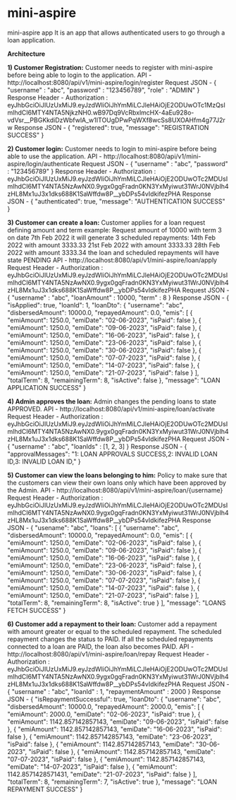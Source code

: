 # mini-aspire
mini-aspire app
It is an app that allows authenticated users to go through a loan application.

**Architecture**


**1) Customer Registration:**
Customer needs to register with mini-aspire before being able to login to the application.
API - http://localhost:8080/api/v1/mini-aspire/login/register
Request JSON - {
    "username" : "abc",
    "password" : "123456789",
    "role" : "ADMIN"
}
Response Header - Authorization : eyJhbGciOiJIUzUxMiJ9.eyJzdWIiOiJhYmMiLCJleHAiOjE2ODUwOTc1MzQsImlhdCI6MTY4NTA5NjkzNH0.wB97Dq9VcRbxlmcHX-4aEu928o-vdVsr__PBGKkdiDzWbfwlA_w1ITOUgDPwPqWXf8wcSs8UXOAHfm4g77J2rw
Response JSON - {
    "registered": true,
    "message": "REGISTRATION SUCCESS"
}

**2) Customer login:**
Customer needs to login to mini-aspire before being able to use the application.
API - http://localhost:8080/api/v1/mini-aspire/login/authenticate
Request JSON - {
    "username" : "abc",
    "password" : "123456789"
}
Response Header - Authorization : eyJhbGciOiJIUzUxMiJ9.eyJzdWIiOiJhYmMiLCJleHAiOjE2ODUwOTc2MDUsImlhdCI6MTY4NTA5NzAwNX0.9ygx0gqFradn0KN3YxMyiwut31WrJ0NVjblh4zHL8Mx1uJ3x1dks688K1SaWffdw8P__ybDPs54vIdkifezPHA
Response JSON - {
    "authenticated": true,
    "message": "AUTHENTICATION SUCCESS"
}

**3) Customer can create a loan:**
Customer applies for a loan request defining amount and term 
example:
  Request amount of 10000 with term 3 on date 7th Feb 2022
  it will generate 3 scheduled repayments:
  14th Feb 2022 with amount 3333.33
  21st Feb 2022 with amount 3333.33
  28th Feb 2022 with amount 3333.34
the loan and scheduled repayments will have state PENDING
API - http://localhost:8080/api/v1/mini-aspire/loan/apply
Request Header - Authorization : eyJhbGciOiJIUzUxMiJ9.eyJzdWIiOiJhYmMiLCJleHAiOjE2ODUwOTc2MDUsImlhdCI6MTY4NTA5NzAwNX0.9ygx0gqFradn0KN3YxMyiwut31WrJ0NVjblh4zHL8Mx1uJ3x1dks688K1SaWffdw8P__ybDPs54vIdkifezPHA
Request JSON - {
    "username" : "abc",
    "loanAmount" : 10000,
    "term" : 8
}
Response JSON - {
    "isApplied": true,
    "loanId": 1,
    "loanDto": {
        "username": "abc",
        "disbersedAmount": 10000.0,
        "repayedAmount": 0.0,
        "emis": [
            {
                "emiAmount": 1250.0,
                "emiDate": "02-06-2023",
                "isPaid": false
            },
            {
                "emiAmount": 1250.0,
                "emiDate": "09-06-2023",
                "isPaid": false
            },
            {
                "emiAmount": 1250.0,
                "emiDate": "16-06-2023",
                "isPaid": false
            },
            {
                "emiAmount": 1250.0,
                "emiDate": "23-06-2023",
                "isPaid": false
            },
            {
                "emiAmount": 1250.0,
                "emiDate": "30-06-2023",
                "isPaid": false
            },
            {
                "emiAmount": 1250.0,
                "emiDate": "07-07-2023",
                "isPaid": false
            },
            {
                "emiAmount": 1250.0,
                "emiDate": "14-07-2023",
                "isPaid": false
            },
            {
                "emiAmount": 1250.0,
                "emiDate": "21-07-2023",
                "isPaid": false
            }
        ],
        "totalTerm": 8,
        "remainingTerm": 8,
        "isActive": false
    },
    "message": "LOAN APPLICATION SUCCESS"
}

**4) Admin approves the loan:**
Admin changes the pending loans to state APPROVED.
API - http://localhost:8080/api/v1/mini-aspire/loan/activate
Request Header - Authorization : eyJhbGciOiJIUzUxMiJ9.eyJzdWIiOiJhYmMiLCJleHAiOjE2ODUwOTc2MDUsImlhdCI6MTY4NTA5NzAwNX0.9ygx0gqFradn0KN3YxMyiwut31WrJ0NVjblh4zHL8Mx1uJ3x1dks688K1SaWffdw8P__ybDPs54vIdkifezPHA
Request JSON - {
    "username" : "abc",
    "loanIds" : [1, 2, 3]
}
Response JSON - {
    "approvalMessages": "1: LOAN APPROVALS SUCCESS,2: INVALID LOAN ID,3: INVALID LOAN ID,"
}

**5) Customer can view the loans belonging to him:**
Policy to make sure that the customers can view their own loans only which have been approved by the Admin.
API - http://localhost:8080/api/v1/mini-aspire/loan/{username}
Request Header - Authorization : eyJhbGciOiJIUzUxMiJ9.eyJzdWIiOiJhYmMiLCJleHAiOjE2ODUwOTc2MDUsImlhdCI6MTY4NTA5NzAwNX0.9ygx0gqFradn0KN3YxMyiwut31WrJ0NVjblh4zHL8Mx1uJ3x1dks688K1SaWffdw8P__ybDPs54vIdkifezPHA
Response JSON - {
    "usename": "abc",
    "loans": [
        {
            "username": "abc",
            "disbersedAmount": 10000.0,
            "repayedAmount": 0.0,
            "emis": [
                {
                    "emiAmount": 1250.0,
                    "emiDate": "02-06-2023",
                    "isPaid": false
                },
                {
                    "emiAmount": 1250.0,
                    "emiDate": "09-06-2023",
                    "isPaid": false
                },
                {
                    "emiAmount": 1250.0,
                    "emiDate": "16-06-2023",
                    "isPaid": false
                },
                {
                    "emiAmount": 1250.0,
                    "emiDate": "23-06-2023",
                    "isPaid": false
                },
                {
                    "emiAmount": 1250.0,
                    "emiDate": "30-06-2023",
                    "isPaid": false
                },
                {
                    "emiAmount": 1250.0,
                    "emiDate": "07-07-2023",
                    "isPaid": false
                },
                {
                    "emiAmount": 1250.0,
                    "emiDate": "14-07-2023",
                    "isPaid": false
                },
                {
                    "emiAmount": 1250.0,
                    "emiDate": "21-07-2023",
                    "isPaid": false
                }
            ],
            "totalTerm": 8,
            "remainingTerm": 8,
            "isActive": true
        }
    ],
    "message": "LOANS FETCH SUCCESS"
}

**6) Customer add a repayment to their loan:**
Customer add a repayment with amount greater or equal to the scheduled repayment. The scheduled repayment changes the status to PAID.
If all the scheduled repayments connected to a loan are PAID, the loan also becomes PAID.
API - http://localhost:8080/api/v1/mini-aspire/loan/repay
Request Header - Authorization : eyJhbGciOiJIUzUxMiJ9.eyJzdWIiOiJhYmMiLCJleHAiOjE2ODUwOTc2MDUsImlhdCI6MTY4NTA5NzAwNX0.9ygx0gqFradn0KN3YxMyiwut31WrJ0NVjblh4zHL8Mx1uJ3x1dks688K1SaWffdw8P__ybDPs54vIdkifezPHA
Request JSON - {
    "username" : "abc",
    "loanId" : 1,
    "repaymentAmount" : 2000
}
Response JSON - {
    "isRepaymentSuccessful": true,
    "loanDto": {
        "username": "abc",
        "disbersedAmount": 10000.0,
        "repayedAmount": 2000.0,
        "emis": [
            {
                "emiAmount": 2000.0,
                "emiDate": "02-06-2023",
                "isPaid": true
            },
            {
                "emiAmount": 1142.857142857143,
                "emiDate": "09-06-2023",
                "isPaid": false
            },
            {
                "emiAmount": 1142.857142857143,
                "emiDate": "16-06-2023",
                "isPaid": false
            },
            {
                "emiAmount": 1142.857142857143,
                "emiDate": "23-06-2023",
                "isPaid": false
            },
            {
                "emiAmount": 1142.857142857143,
                "emiDate": "30-06-2023",
                "isPaid": false
            },
            {
                "emiAmount": 1142.857142857143,
                "emiDate": "07-07-2023",
                "isPaid": false
            },
            {
                "emiAmount": 1142.857142857143,
                "emiDate": "14-07-2023",
                "isPaid": false
            },
            {
                "emiAmount": 1142.8571428571431,
                "emiDate": "21-07-2023",
                "isPaid": false
            }
        ],
        "totalTerm": 8,
        "remainingTerm": 7,
        "isActive": true
    },
    "message": "LOAN REPAYMENT SUCCESS"
}
